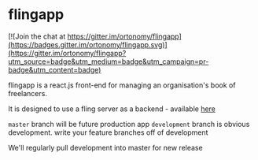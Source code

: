 # flingapp

[![Join the chat at https://gitter.im/ortonomy/flingapp](https://badges.gitter.im/ortonomy/flingapp.svg)](https://gitter.im/ortonomy/flingapp?utm_source=badge&utm_medium=badge&utm_campaign=pr-badge&utm_content=badge)

flingapp is a react.js front-end for managing an organisation's book of freelancers.

It is designed to use a fling server as a backend - available [here](https://github.com/ortonomy/fling-server)

``master`` branch will be future production app
``development`` branch is obvious development. write your feature branches off of development

We'll regularly pull development into master for new release
